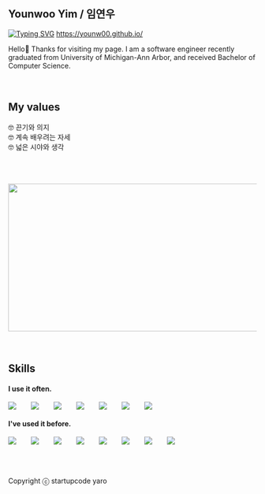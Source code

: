 ## Younwoo Yim / 임연우

[![Typing SVG](https://readme-typing-svg.demolab.com?font=Kanit&weight=500&pause=1000&color=010203&width=435&lines=Visit+my+web+page!+%F0%9F%8D%80)](https://git.io/typing-svg)
https://younw00.github.io/

Hello👋 Thanks for visiting my page.
I am a software engineer recently graduated from University of Michigan-Ann Arbor, and received Bachelor of Computer Science.
<br />
<br />
<br />

## My values

🤓 끈기와 의지<br />
🤓 계속 배우려는 자세<br />
🤓 넓은 시야와 생각<br />
<br />
<br />
<br />

<a href="https://github.com/devxb/gitanimals">
<img
  src="https://render.gitanimals.org/farms/younw00"
  width="600"
  height="300"
/>
</a>

<br />
<br />
<br />

## Skills

#### I use it often.

<div style="display:flex;gap:30px;flex-wrap:wrap;">
  <img src="https://img.shields.io/badge/c++-%2300599C.svg?style=for-the-badge&logo=c%2B%2B&logoColor=white">
  <img src="https://img.shields.io/badge/python-3670A0?style=for-the-badge&logo=python&logoColor=ffdd54">
  <img src="https://img.shields.io/badge/javascript-%23323330.svg?style=for-the-badge&logo=javascript&logoColor=%23F7DF1E">
  <img src="https://img.shields.io/badge/react-%2320232a.svg?style=for-the-badge&logo=react&logoColor=%2361DAFB">
  <img src="https://img.shields.io/badge/mysql-4479A1.svg?style=for-the-badge&logo=mysql&logoColor=white">
  <img src="https://img.shields.io/badge/html5-%23E34F26.svg?style=for-the-badge&logo=html5&logoColor=white">
  <img src="https://img.shields.io/badge/tailwindcss-%2338B2AC.svg?style=for-the-badge&logo=tailwind-css&logoColor=white">

</div>

#### I've used it before.

<div style="display:flex;gap:30px;flex-wrap:wrap;">
  <img src="https://img.shields.io/badge/unity-%23000000.svg?style=for-the-badge&logo=unity&logoColor=white">
  <img src="https://img.shields.io/badge/c%23-%23239120.svg?style=for-the-badge&logo=csharp&logoColor=white">
  <img src="https://img.shields.io/badge/flask-%23000.svg?style=for-the-badge&logo=flask&logoColor=white">
  <img src="https://img.shields.io/badge/jinja-white.svg?style=for-the-badge&logo=jinja&logoColor=black">
  <img src="https://img.shields.io/badge/heroku-%23430098.svg?style=for-the-badge&logo=heroku&logoColor=white">
  <img src="https://img.shields.io/badge/pandas-%23150458.svg?style=for-the-badge&logo=pandas&logoColor=white">
  <img src="https://img.shields.io/badge/PyTorch-%23EE4C2C.svg?style=for-the-badge&logo=PyTorch&logoColor=white">
  <img src="https://img.shields.io/badge/numpy-%23013243.svg?style=for-the-badge&logo=numpy&logoColor=white">

</div>
<br />
<br />
<br />

Copyright ⓒ startupcode yaro
